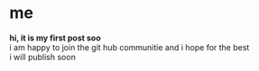 # me
**hi, it is my first post soo**  
i am happy to join the git hub communitie and i hope for the best  
i will publish soon

